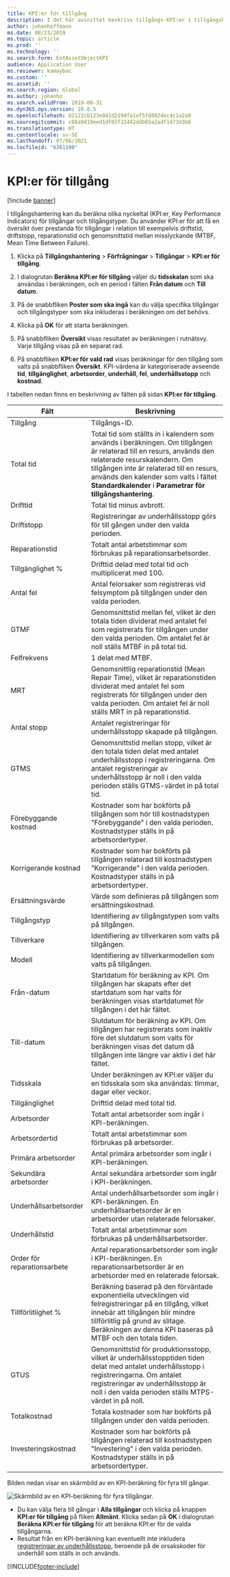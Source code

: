 ```yaml
---
title: KPI:er för tillgång
description: I det här avsnittet beskrivs tillgångs-KPI:er i tillgångshantering.
author: johanhoffmann
ms.date: 08/23/2019
ms.topic: article
ms.prod: ''
ms.technology: ''
ms.search.form: EntAssetObjectKPI
audience: Application User
ms.reviewer: kamaybac
ms.custom: ''
ms.assetid: ''
ms.search.region: Global
ms.author: johanho
ms.search.validFrom: 2019-08-31
ms.dyn365.ops.version: 10.0.5
ms.openlocfilehash: b2122cb123e041d2194fa1ef5fd8024ec4c1a2a0
ms.sourcegitcommit: c08a9d19eed1df03f32442ddb65a2adf1473d3b6
ms.translationtype: HT
ms.contentlocale: sv-SE
ms.lasthandoff: 07/06/2021
ms.locfileid: "6361100"
---
```

# <a name="asset-kpis"></a>KPI:er för tillgång

[!include [banner](../../includes/banner.md)]

 

I tillgångshantering kan du beräkna olika nyckeltal (KPI:er, Key Performance Indicators) för tillgångar och tillgångstyper. Du använder KPI:er för att få en översikt över prestanda för tillgångar i relation till exempelvis driftstid, driftstopp, reparationstid och genomsnittstid mellan misslyckande (MTBF, Mean Time Between Failure).

1. Klicka på **Tillgångshantering** > **Förfrågningar** > **Tillgångar** > **KPI:er för tillgång**.

2. I dialogrutan **Beräkna KPI:er för tillgång** väljer du **tidsskalan** som ska användas i beräkningen, och en period i fälten **Från datum** och **Till datum**. 

3. På de snabbfliken **Poster som ska ingå** kan du välja specifika tillgångar och tillgångstyper som ska inkluderas i beräkningen om det behövs.

4. Klicka på **OK** för att starta beräkningen.

5. På snabbfliken **Översikt** visas resultatet av beräkningen i rutnätsvy. Varje tillgång visas på en separat rad.

6. På snabbfliken **KPI:er för vald rad** visas beräkningar för den tillgång som valts på snabbfliken **Översikt**. KPI-värdena är kategoriserade avseende **tid**, **tillgänglighet**, **arbetsorder**, **underhåll**, **fel**, **underhållsstopp** och **kostnad**.

I tabellen nedan finns en beskrivning av fälten på sidan **KPI:er för tillgång**.

| Fält                   | Beskrivning                                                                                                                                                                                                                                                                                           |
|-------------------------|-------------------------------------------------------------------------------------------------------------------------------------------------------------------------------------------------------------------------------------------------------------------------------------------------------|
| Tillgång                   | Tillgångs-ID.                                                                                                                                                                                                                                                                                             |
| Total tid              | Total tid som ställts in i kalendern som används i beräkningen. Om tillgången är relaterad till en resurs, används den relaterade resurskalendern. Om tillgången inte är relaterad till en resurs, används den kalender som valts i fältet **Standardkalender** i **Parametrar för tillgångshantering**. |
| Drifttid                  | Total tid minus avbrott.                                                                                                                                                                                                                                                                            |
| Driftstopp                | Registreringar av underhållsstopp görs för till gången under den valda perioden.                                                                                                                                                                                                                              |
| Reparationstid             | Totalt antal arbetstimmar som förbrukas på reparationsarbetsorder.                                                                                                                                                                                                                                            |
| Tillgänglighet %          | Drifttid delad med total tid och multiplicerat med 100.                                                                                                                                                                                                                                                   |
| Antal fel        | Antal felorsaker som registreras vid felsymptom på tillgången under den valda perioden.                                                                                                                                                                                                             |
| GTMF                    | Genomsnittstid mellan fel, vilket är den totala tiden dividerat med antalet fel som registrerats för tillgången under den valda perioden. Om antalet fel är noll ställs MTBF in på total tid.                                                                                                                   |
| Felfrekvens               | 1 delat med MTBF.                                                                                                                                                                                                                                                                                    |
| MRT                     | Genomsnittlig reparationstid (Mean Repair Time), vilket är reparationstiden dividerat med antalet fel som registrerats för tillgången under den valda perioden. Om antalet fel är noll ställs MRT in på reparationstid.                                                                                                                           |
| Antal stopp         | Antalet registreringar för underhållsstopp skapade på tillgången.                                                                                                                                                                                                                                     |
| GTMS                    | Genomsnittstid mellan stopp, vilket är den totala tiden delat med antalet underhållsstopp i registreringarna. Om antalet registreringar av underhållsstopp är noll i den valda perioden ställs GTMS-värdet in på total tid.                                                                                      |
| Förebyggande kostnad         | Kostnader som har bokförts på tillgången som hör till kostnadstypen "Förebyggande" i den valda perioden. Kostnadstyper ställs in på arbetsordertyper.                                                                                                                                                                       |
| Korrigerande kostnad         | Kostnader som har bokförts på tillgången relaterad till kostnadstypen "Korrigerande" i den valda perioden. Kostnadstyper ställs in på arbetsordertyper.                                                                                                                                                                       |
| Ersättningsvärde       | Värde som definieras på tillgången som ersättningskostnad.                                                                                                                                                                                                                                                  |
| Tillgångstyp             | Identifiering av tillgångstypen som valts på tillgången.                                                                                                                                                                                                                                             |
| Tillverkare           | Identifiering av tillverkaren som valts på tillgången.                                                                                                                                                                                                                                                 |
| Modell                   | Identifiering av tillverkarmodellen som valts på tillgången.                                                                                                                                                                                                                                           |
| Från-datum               | Startdatum för beräkning av KPI. Om tillgången har skapats efter det startdatum som har valts för beräkningen visas startdatumet för tillgången i det här fältet.                                                                                                                                  |
| Till-datum                 | Slutdatum för beräkning av KPI. Om tillgången har registrerats som inaktiv före det slutdatum som valts för beräkningen visas det datum då tillgången inte längre var aktiv i det här fältet.                                                                                               |
| Tidsskala              | Under beräkningen av KPI:er väljer du en tidsskala som ska användas: timmar, dagar eller veckor.                                                                                                                                                                                                            |
| Tillgänglighet            | Drifttid delad med total tid.                                                                                                                                                                                                                                                                         |
| Arbetsorder             | Totalt antal arbetsorder som ingår i KPI-beräkningen.                                                                                                                                                                                                                                          |
| Arbetsordertid         | Totalt antal arbetstimmar som förbrukas på arbetsorder.                                                                                                                                                                                                                                               |
| Primära arbetsorder     | Antal primära arbetsorder som ingår i KPI-beräkningen.                                                                                                                                                                                                                                        |
| Sekundära arbetsorder   | Antal sekundära arbetsorder som ingår i KPI-beräkningen.                                                                                                                                                                                                                                      |
| Underhållsarbetsorder | Antal underhållsarbetsorder som ingår i KPI-beräkningen. En underhållsarbetsorder är en arbetsorder utan relaterade felorsaker.                                                                                                                                                             |
| Underhållstid        | Totalt antal arbetstimmar som förbrukas på underhållsarbetsorder.                                                                                                                                                                                                                                       |
| Order för reparationsarbete      | Antal reparationsarbetsorder som ingår i KPI-beräkningen. En reparationsarbetsorder är en arbetsorder med en relaterade felorsak.                                                                                                                                                                        |
| Tillförlitlighet %           | Beräkning baserad på den förväntade exponentiella utvecklingen vid felregistreringar på en tillgång, vilket innebär att tillgången blir mindre tillförlitlig på grund av slitage. Beräkningen av denna KPI baseras på MTBF och den totala tiden.                                                            |
| GTUS                    | Genomsnittstid för produktionsstopp, vilket är underhållsstopptiden tiden delat med antalet underhållsstopp i registreringarna. Om antalet registreringar av underhållsstopp är noll i den valda perioden ställs MTPS-värdet in på noll.                                                                               |
| Totalkostnad              | Totala kostnader som har bokförts på tillgången under den valda perioden.                                                                                                                                                                                                                                              |
| Investeringskostnad         | Kostnader som har bokförts på tillgången relaterad till kostnadstypen "Investering" i den valda perioden. Kostnadstyper ställs in på arbetsordertyper.                                                                                                                                                                       |

Bilden nedan visar en skärmbild av en KPI-beräkning för fyra till gångar.

![Skärmbild av en KPI-beräkning för fyra tillgångar.](media/11-controlling-and-reporting.png)

- Du kan välja flera till gångar i **Alla tillgångar** och klicka på knappen **KPI:er för tillgång** på fliken **Allmänt**. Klicka sedan på **OK** i dialogrutan **Beräkna KPI:er för tillgång** för att beräkna KPI:er för de valda tillgångarna.  
- Resultat från en KPI-beräkning kan eventuellt inte inkludera [registreringar av underhållsstopp](../work-orders/maintenance-downtime.md), beroende på de orsakskoder för underhåll som ställs in och används. 



[!INCLUDE[footer-include](../../../includes/footer-banner.md)]